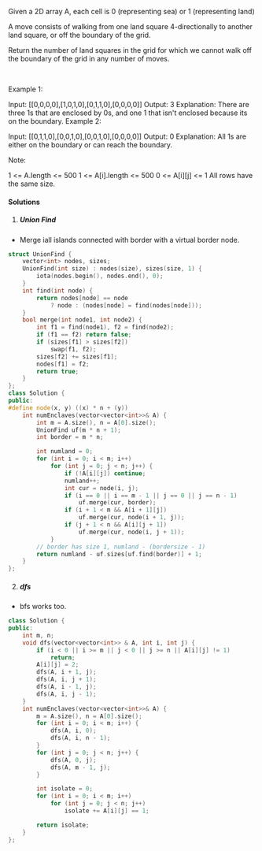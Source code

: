 Given a 2D array A, each cell is 0 (representing sea) or 1 (representing land)

A move consists of walking from one land square 4-directionally to another land square, or off the boundary of the grid.

Return the number of land squares in the grid for which we cannot walk off the boundary of the grid in any number of moves.

 

Example 1:

Input: [[0,0,0,0],[1,0,1,0],[0,1,1,0],[0,0,0,0]]
Output: 3
Explanation: 
There are three 1s that are enclosed by 0s, and one 1 that isn't enclosed because its on the boundary.
Example 2:

Input: [[0,1,1,0],[0,0,1,0],[0,0,1,0],[0,0,0,0]]
Output: 0
Explanation: 
All 1s are either on the boundary or can reach the boundary.
 

Note:

1 <= A.length <= 500
1 <= A[i].length <= 500
0 <= A[i][j] <= 1
All rows have the same size.

#### Solutions

1. ##### Union Find

- Merge iall islands connected with border with a virtual border node.

```c++
struct UnionFind {
    vector<int> nodes, sizes;
    UnionFind(int size) : nodes(size), sizes(size, 1) {
        iota(nodes.begin(), nodes.end(), 0);
    }
    int find(int node) {
        return nodes[node] == node 
            ? node : (nodes[node] = find(nodes[node]));
    }
    bool merge(int node1, int node2) {
        int f1 = find(node1), f2 = find(node2);
        if (f1 == f2) return false;
        if (sizes[f1] > sizes[f2])
            swap(f1, f2);
        sizes[f2] += sizes[f1];
        nodes[f1] = f2;
        return true;
    }
};
class Solution {
public:
#define node(x, y) ((x) * n + (y))
    int numEnclaves(vector<vector<int>>& A) {
        int m = A.size(), n = A[0].size();
        UnionFind uf(m * n + 1);
        int border = m * n;

        int numland = 0;
        for (int i = 0; i < m; i++)
            for (int j = 0; j < n; j++) {
                if (!A[i][j]) continue;
                numland++;
                int cur = node(i, j);
                if (i == 0 || i == m - 1 || j == 0 || j == n - 1)
                    uf.merge(cur, border);
                if (i + 1 < m && A[i + 1][j])
                    uf.merge(cur, node(i + 1, j));
                if (j + 1 < n && A[i][j + 1])
                    uf.merge(cur, node(i, j + 1));
            }
        // border has size 1, numland - (bordersize - 1)
        return numland - uf.sizes[uf.find(border)] + 1;
    }
};
```

2. ##### dfs

- bfs works too.

```c++
class Solution {
public:
    int m, n;
    void dfs(vector<vector<int>> & A, int i, int j) {
        if (i < 0 || i >= m || j < 0 || j >= n || A[i][j] != 1)
            return;
        A[i][j] = 2;
        dfs(A, i + 1, j);
        dfs(A, i, j + 1);
        dfs(A, i - 1, j);
        dfs(A, i, j - 1);
    }
    int numEnclaves(vector<vector<int>>& A) {
        m = A.size(), n = A[0].size();
        for (int i = 0; i < m; i++) {
            dfs(A, i, 0);
            dfs(A, i, n - 1);
        }
        for (int j = 0; j < n; j++) {
            dfs(A, 0, j);
            dfs(A, m - 1, j);   
        }

        int isolate = 0;
        for (int i = 0; i < m; i++)
            for (int j = 0; j < n; j++)
                isolate += A[i][j] == 1;

        return isolate;
    }
};
```
